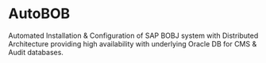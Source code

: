 # AutoBOB
Automated Installation &amp; Configuration of SAP BOBJ system with Distributed Architecture providing high availability with underlying Oracle DB for CMS &amp; Audit databases.
